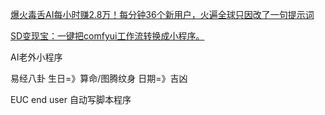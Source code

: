 [爆火毒舌AI每小时赚2.8万！每分钟36个新用户，火遍全球只因改了一句提示词](https://mp.weixin.qq.com/s/bM9vAj_h5vPeCuT9Mt-g1g)

[SD变现宝：一键把comfyui工作流转换成小程序。](https://github.com/zhulu111/ComfyUI_Bxb)

AI老外小程序

易经八卦
	生日=》算命/图腾纹身
	日期=》吉凶
	
EUC end user 自动写脚本程序
